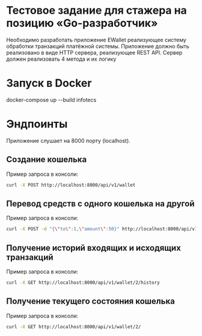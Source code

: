 # Тестовое задание для стажера на позицию «Go-разработчик»
Необходимо разработать приложение EWallet реализующее систему обработки транзакций платёжной системы. Приложение должно быть реализовано в виде HTTP сервера, реализующее REST API. Сервер должен реализовать 4 метода и их логику

# Запуск в Docker
docker-compose up --build infotecs

# Эндпоинты
Приложение слушает на 8000 порту (localhost).

## Создание кошелька
Пример запроса в консоли:
```bash
curl -X POST http://localhost:8000/api/v1/wallet
```
## Перевод средств с одного кошелька на другой
Пример запроса в консоли:
```bash
curl -X POST -d "{\"to\":1,\"amount\":50}" http://localhost:8000/api/v1/wallet/2/send
```
## Получение историй входящих и исходящих транзакций
Пример запроса в консоли:
```bash
curl -X GET http://localhost:8000/api/v1/wallet/2/history
```
## Получение текущего состояния кошелька
Пример запроса в консоли:
```bash
curl -X GET http://localhost:8000/api/v1/wallet/2/
```
